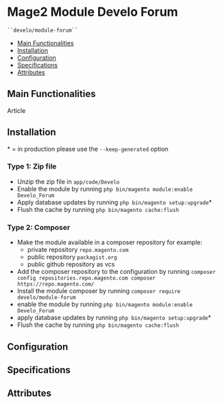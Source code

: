 # Mage2 Module Develo Forum

    ``develo/module-forum``

 - [Main Functionalities](#markdown-header-main-functionalities)
 - [Installation](#markdown-header-installation)
 - [Configuration](#markdown-header-configuration)
 - [Specifications](#markdown-header-specifications)
 - [Attributes](#markdown-header-attributes)


## Main Functionalities
Article

## Installation
\* = in production please use the `--keep-generated` option

### Type 1: Zip file

 - Unzip the zip file in `app/code/Develo`
 - Enable the module by running `php bin/magento module:enable Develo_Forum`
 - Apply database updates by running `php bin/magento setup:upgrade`\*
 - Flush the cache by running `php bin/magento cache:flush`

### Type 2: Composer

 - Make the module available in a composer repository for example:
    - private repository `repo.magento.com`
    - public repository `packagist.org`
    - public github repository as vcs
 - Add the composer repository to the configuration by running `composer config repositories.repo.magento.com composer https://repo.magento.com/`
 - Install the module composer by running `composer require develo/module-forum`
 - enable the module by running `php bin/magento module:enable Develo_Forum`
 - apply database updates by running `php bin/magento setup:upgrade`\*
 - Flush the cache by running `php bin/magento cache:flush`


## Configuration




## Specifications




## Attributes



